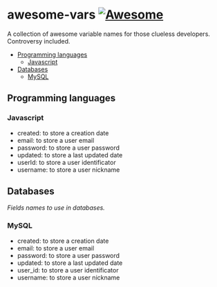 # awesome-vars [![Awesome](https://cdn.rawgit.com/sindresorhus/awesome/d7305f38d29fed78fa85652e3a63e154dd8e8829/media/badge.svg)](https://github.com/sindresorhus/awesome)
A collection of awesome variable names for those clueless developers. Controversy included.

* [Programming languages](#programming-languages)
  * [Javascript](#javascript)
* [Databases](#databases)
  * [MySQL](#mysql)
  

## Programming languages

### Javascript

* created: to store a creation date
* email: to store a user email
* password: to store a user password
* updated: to store a last updated date
* userId: to store a user identificator
* username: to store a user nickname


## Databases
*Fields names to use in databases.*

### MySQL

* created: to store a creation date
* email: to store a user email
* password: to store a user password
* updated: to store a last updated date
* user_id: to store a user identificator
* username: to store a user nickname
